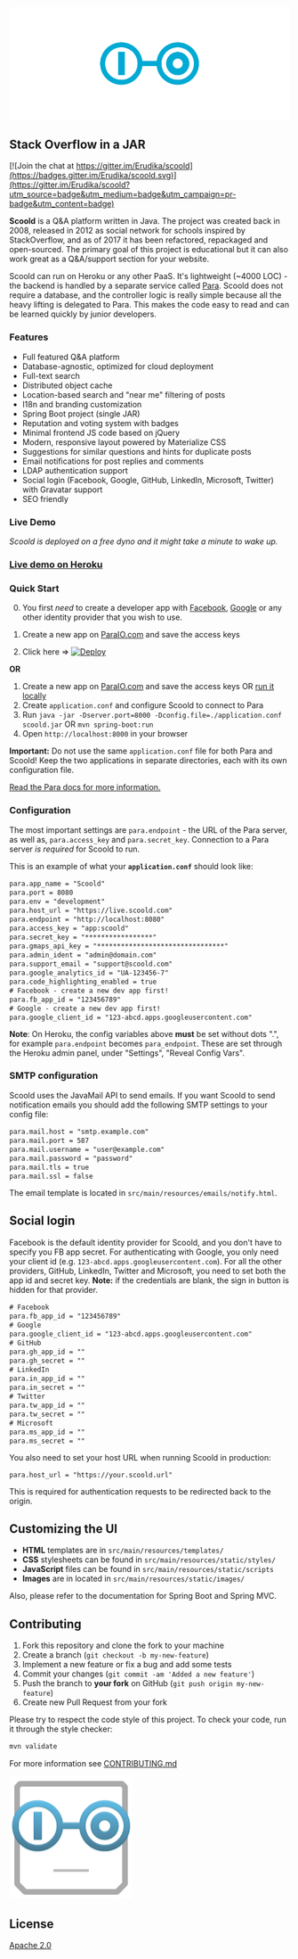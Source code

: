 ![Scoold Q&A](assets/header.png)

## Stack Overflow in a JAR

[![Join the chat at https://gitter.im/Erudika/scoold](https://badges.gitter.im/Erudika/scoold.svg)](https://gitter.im/Erudika/scoold?utm_source=badge&utm_medium=badge&utm_campaign=pr-badge&utm_content=badge)

**Scoold** is a Q&A platform written in Java. The project was created back in 2008, released in 2012 as social network for
schools inspired by StackOverflow, and as of 2017 it has been refactored, repackaged and open-sourced.
The primary goal of this project is educational but it can also work great as a Q&A/support section for your website.

Scoold can run on Heroku or any other PaaS. It's lightweight (~4000 LOC) - the backend is handled by a separate service called
[Para](https://github.com/Erudika/para). Scoold does not require a database, and the controller logic is really simple
because all the heavy lifting is delegated to Para. This makes the code easy to read and can be learned quickly by junior developers.

### Features

- Full featured Q&A platform
- Database-agnostic, optimized for cloud deployment
- Full-text search
- Distributed object cache
- Location-based search and "near me" filtering of posts
- I18n and branding customization
- Spring Boot project (single JAR)
- Reputation and voting system with badges
- Minimal frontend JS code based on jQuery
- Modern, responsive layout powered by Materialize CSS
- Suggestions for similar questions and hints for duplicate posts
- Email notifications for post replies and comments
- LDAP authentication support
- Social login (Facebook, Google, GitHub, LinkedIn, Microsoft, Twitter) with Gravatar support
- SEO friendly

### Live Demo

*Scoold is deployed on a free dyno and it might take a minute to wake up.*
### [Live demo on Heroku](https://live.scoold.com)

### Quick Start

0. You first *need* to create a developer app with [Facebook](https://developers.facebook.com),
[Google](https://console.developers.google.com) or any other identity provider that you wish to use.

1. Create a new app on [ParaIO.com](https://paraio.com) and save the access keys
2. Click here => [![Deploy](https://www.herokucdn.com/deploy/button.svg)](https://heroku.com/deploy?template=https://github.com/Erudika/scoold)

**OR**

1. Create a new app on [ParaIO.com](https://paraio.com) and save the access keys OR [run it locally](https://paraio.org/docs/#001-intro)
2. Create `application.conf` and configure Scoold to connect to Para
3. Run `java -jar -Dserver.port=8000 -Dconfig.file=./application.conf scoold.jar` OR `mvn spring-boot:run`
4. Open `http://localhost:8000` in your browser

**Important:** Do not use the same `application.conf` file for both Para and Scoold!
Keep the two applications in separate directories, each with its own configuration file.

[Read the Para docs for more information.](https://paraio.org/docs)

### Configuration

The most important settings are `para.endpoint` - the URL of the Para server, as well as,
`para.access_key` and `para.secret_key`. Connection to a Para server *is required* for Scoold to run.

This is an example of what your **`application.conf`** should look like:
```
para.app_name = "Scoold"
para.port = 8080
para.env = "development"
para.host_url = "https://live.scoold.com"
para.endpoint = "http://localhost:8080"
para.access_key = "app:scoold"
para.secret_key = "*****************"
para.gmaps_api_key = "********************************"
para.admin_ident = "admin@domain.com"
para.support_email = "support@scoold.com"
para.google_analytics_id = "UA-123456-7"
para.code_highlighting_enabled = true
# Facebook - create a new dev app first!
para.fb_app_id = "123456789"
# Google - create a new dev app first!
para.google_client_id = "123-abcd.apps.googleusercontent.com"
```

**Note**: On Heroku, the config variables above **must** be set without dots ".", for example `para.endpoint` becomes `para_endpoint`.
These are set through the Heroku admin panel, under "Settings", "Reveal Config Vars".

### SMTP configuration

Scoold uses the JavaMail API to send emails. If you want Scoold to send notification emails you should add the
following SMTP settings to your config file:

```
para.mail.host = "smtp.example.com"
para.mail.port = 587
para.mail.username = "user@example.com"
para.mail.password = "password"
para.mail.tls = true
para.mail.ssl = false
```
The email template is located in `src/main/resources/emails/notify.html`.

## Social login

Facebook is the default identity provider for Scoold, and you don't have to specify you FB app secret.
For authenticating with Google, you only need your client id (e.g. `123-abcd.apps.googleusercontent.com`).
For all the other providers, GitHub, LinkedIn, Twitter and Microsoft, you need to set both the app id and secret key.
**Note:** if the credentials are blank, the sign in button is hidden for that provider.
```
# Facebook
para.fb_app_id = "123456789"
# Google
para.google_client_id = "123-abcd.apps.googleusercontent.com"
# GitHub
para.gh_app_id = ""
para.gh_secret = ""
# LinkedIn
para.in_app_id = ""
para.in_secret = ""
# Twitter
para.tw_app_id = ""
para.tw_secret = ""
# Microsoft
para.ms_app_id = ""
para.ms_secret = ""
```
You also need to set your host URL when running Scoold in production:
```
para.host_url = "https://your.scoold.url"
```
This is required for authentication requests to be redirected back to the origin.

## Customizing the UI

- **HTML** templates are in `src/main/resources/templates/`
- **CSS** stylesheets can be found in `src/main/resources/static/styles/`
- **JavaScript** files can be found in `src/main/resources/static/scripts`
- **Images** are in located in `src/main/resources/static/images/`

Also, please refer to the documentation for Spring Boot and Spring MVC.

## Contributing

1. Fork this repository and clone the fork to your machine
2. Create a branch (`git checkout -b my-new-feature`)
3. Implement a new feature or fix a bug and add some tests
4. Commit your changes (`git commit -am 'Added a new feature'`)
5. Push the branch to **your fork** on GitHub (`git push origin my-new-feature`)
6. Create new Pull Request from your fork

Please try to respect the code style of this project. To check your code, run it through the style checker:

```sh
mvn validate
```

For more information see [CONTRIBUTING.md](https://github.com/Erudika/para/blob/master/CONTRIBUTING.md)


![Square Face](assets/logosq.png)

## License
[Apache 2.0](LICENSE)
